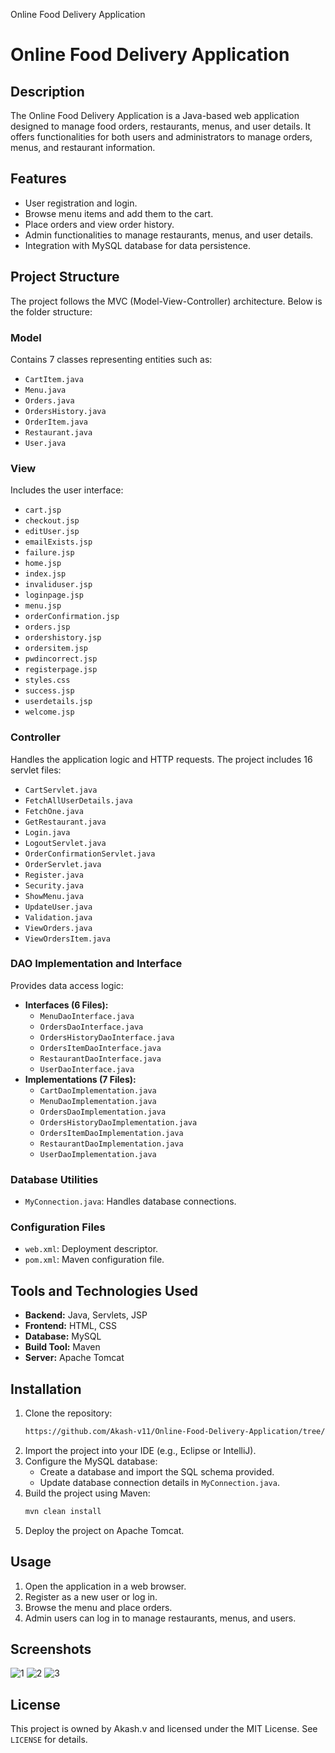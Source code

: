 Online Food Delivery Application

# Online Food Delivery Application

## Description
The Online Food Delivery Application is a Java-based web application designed to manage food orders, restaurants, menus, and user details. It offers functionalities for both users and administrators to manage orders, menus, and restaurant information.

## Features
- User registration and login.
- Browse menu items and add them to the cart.
- Place orders and view order history.
- Admin functionalities to manage restaurants, menus, and user details.
- Integration with MySQL database for data persistence.

## Project Structure
The project follows the MVC (Model-View-Controller) architecture. Below is the folder structure:

### Model
Contains 7 classes representing entities such as:
- `CartItem.java`
- `Menu.java`
- `Orders.java`
- `OrdersHistory.java`
- `OrderItem.java`
- `Restaurant.java`
- `User.java`

### View
Includes the user interface:
- `cart.jsp`
- `checkout.jsp`
- `editUser.jsp`
- `emailExists.jsp`
- `failure.jsp`
- `home.jsp`
- `index.jsp`
- `invaliduser.jsp`
- `loginpage.jsp`
- `menu.jsp`
- `orderConfirmation.jsp`
- `orders.jsp`
- `ordershistory.jsp`
- `ordersitem.jsp`
- `pwdincorrect.jsp`
- `registerpage.jsp`
- `styles.css`
- `success.jsp`
- `userdetails.jsp`
- `welcome.jsp`

### Controller
Handles the application logic and HTTP requests. The project includes 16 servlet files:
- `CartServlet.java`
- `FetchAllUserDetails.java`
- `FetchOne.java`
- `GetRestaurant.java`
- `Login.java`
- `LogoutServlet.java`
- `OrderConfirmationServlet.java`
- `OrderServlet.java`
- `Register.java`
- `Security.java`
- `ShowMenu.java`
- `UpdateUser.java`
- `Validation.java`
- `ViewOrders.java`
- `ViewOrdersItem.java`

### DAO Implementation and Interface
Provides data access logic:
- **Interfaces (6 Files):**
  - `MenuDaoInterface.java`
  - `OrdersDaoInterface.java`
  - `OrdersHistoryDaoInterface.java`
  - `OrdersItemDaoInterface.java`
  - `RestaurantDaoInterface.java`
  - `UserDaoInterface.java`
- **Implementations (7 Files):**
  - `CartDaoImplementation.java`
  - `MenuDaoImplementation.java`
  - `OrdersDaoImplementation.java`
  - `OrdersHistoryDaoImplementation.java`
  - `OrdersItemDaoImplementation.java`
  - `RestaurantDaoImplementation.java`
  - `UserDaoImplementation.java`

### Database Utilities
- `MyConnection.java`: Handles database connections.

### Configuration Files
- `web.xml`: Deployment descriptor.
- `pom.xml`: Maven configuration file.

## Tools and Technologies Used
- **Backend:** Java, Servlets, JSP
- **Frontend:** HTML, CSS
- **Database:** MySQL
- **Build Tool:** Maven
- **Server:** Apache Tomcat

## Installation
1. Clone the repository:
   ```bash
   https://github.com/Akash-v11/Online-Food-Delivery-Application/tree/main 
   ```
2. Import the project into your IDE (e.g., Eclipse or IntelliJ).
3. Configure the MySQL database:
   - Create a database and import the SQL schema provided.
   - Update database connection details in `MyConnection.java`.
4. Build the project using Maven:
   ```bash
   mvn clean install
   ```
5. Deploy the project on Apache Tomcat.

## Usage
1. Open the application in a web browser.
2. Register as a new user or log in.
3. Browse the menu and place orders.
4. Admin users can log in to manage restaurants, menus, and users.

## Screenshots
![1](https://github.com/user-attachments/assets/e10cb02c-3cd3-4f31-abb0-e0c98fe99b93)
![2](https://github.com/user-attachments/assets/cfc6fea0-0548-4685-8599-007203c0f33b)
![3](https://github.com/user-attachments/assets/7568f9cc-f4fa-47e5-9662-367991f2b583)

 
## License
This project is owned by Akash.v and licensed under the MIT License. See `LICENSE` for details.
 
 
